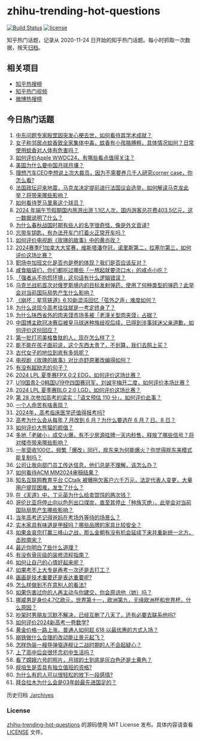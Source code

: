 # zhihu-trending-hot-questions

[![Build Status](https://github.com/justjavac/zhihu-trending-hot-questions/workflows/ci/badge.svg?branch=master)](https://github.com/justjavac/zhihu-trending-hot-questions/actions)
[![license](https://img.shields.io/github/license/justjavac/zhihu-trending-hot-questions)](https://github.com/justjavac/zhihu-trending-hot-questions/blob/master/LICENSE)

知乎热门话题，记录从 2020-11-24
日开始的知乎热门话题。每小时抓取一次数据，按天[归档](./archives)。

## 相关项目

- [知乎热搜榜](https://github.com/justjavac/zhihu-trending-top-search)
- [知乎热门视频](https://github.com/justjavac/zhihu-trending-hot-video)
- [微博热搜榜](https://github.com/justjavac/weibo-trending-hot-search)

## 今日热门话题

<!-- BEGIN -->
<!-- 最后更新时间 Tue Jun 11 2024 05:19:17 GMT+0800 (China Standard Time) -->

1. [中东问题专家殷罡因突发心梗去世，如何看待其学术成就？](https://www.zhihu.com/question/658563995)
1. [女子称邻居点蚊香致全家集体中毒，蚊香有小孩胳膊粗，具体情况如何？日常使用蚊香对人体有危害吗？](https://www.zhihu.com/question/658563457)
1. [如何评价Apple WWDC24，有哪些看点值得关注？](https://www.zhihu.com/question/658577702)
1. [美国为什么要中国月球月壤？](https://www.zhihu.com/question/436944652)
1. [理想汽车CEO李想说上次大裁员，因为不需要养几千人研究corner case，你怎么看?](https://www.zhihu.com/question/658535849)
1. [法国政坛迎来地震，马克龙决定提前进行法国议会选举，如何解读马克龙此举？将带来哪些影响？](https://www.zhihu.com/question/658537407)
1. [如何看待罗马里奥这个球员？](https://www.zhihu.com/question/24783671)
1. [2024 年端午节假期国内旅游出游 1.1亿人次，国内游客总花费403.5亿元，这一数据说明了什么？](https://www.zhihu.com/question/658569960)
1. [为什么春秋战国时期有些人的名字很奇怪，像是外文音译?](https://www.zhihu.com/question/32157112)
1. [忘带车钥匙，有办法开车门打着火正常开车吗？](https://www.zhihu.com/question/658006364)
1. [如何评价电视剧《玫瑰的故事》中的黄亦玫？](https://www.zhihu.com/question/658429182)
1. [2024赛季F1加拿大大奖赛，维斯塔潘夺冠，诺里斯第二，拉塞尔第三，如何评价这场比赛？](https://www.zhihu.com/question/658504464)
1. [职场中加班文化是否也是卷的体现？我们是否应该反对？](https://www.zhihu.com/question/658515397)
1. [咸食脑袋们，你们都吃过哪些「一想起就要流口水」的咸点小吃？](https://www.zhihu.com/question/657329832)
1. [「强者从不抱怨环境」这句话有什么逻辑错误？](https://www.zhihu.com/question/648607438)
1. [乌克兰战机首次对俄罗斯境内的目标发射弹药，使用了何种类型的弹药？此举会对当前国际局势产生什么影响？](https://www.zhihu.com/question/658554413)
1. [《崩坏：星穹铁道》6.10新混沌回忆「弦外之声」难度如何？](https://www.zhihu.com/question/658561486)
1. [为什么说现今高考往往就是一考定终身了？](https://www.zhihu.com/question/658381443)
1. [为什么陕西省外的肉夹馍市场多被「老潼关型肉夹馍」占据？](https://www.zhihu.com/question/657011697)
1. [中国博主欧冠决赛后被皇马球迷种族歧视后续，已得到涉事球迷父亲道歉，如何评价这份回应？](https://www.zhihu.com/question/658550049)
1. [第一批打司美格鲁肽的人，现在怎么样了？](https://www.zhihu.com/question/655494827)
1. [能不能在孩子面前说，这个东西太贵了，不划算，我们去网上买？](https://www.zhihu.com/question/658295562)
1. [古代女子的地位到底有多低呢？](https://www.zhihu.com/question/657923661)
1. [电视剧《玫瑰的故事》对比亦舒原著改编得如何？](https://www.zhihu.com/question/658424872)
1. [有没有超励志的句子？](https://www.zhihu.com/question/658510076)
1. [2024 LPL 夏季赛FPX 0:2 EDG，如何评价这场比赛？](https://www.zhihu.com/question/658561084)
1. [U19国青2-0韩国U19夺四国赛冠军，刘诚宇梅开二度，如何评价本场比赛？](https://www.zhihu.com/question/658576152)
1. [2024 LPL 夏季赛BLG 2:0 LGD，如何评价这场比赛？](https://www.zhihu.com/question/658570633)
1. [第 28 次参加高考的梁实：「语文预估 110 分」，如何评价此事？](https://www.zhihu.com/question/658323641)
1. [一个人命苦有啥表现？](https://www.zhihu.com/question/41535474)
1. [2024年，高考临床医学还值得报考吗?](https://www.zhihu.com/question/658097190)
1. [高考为什么会从每年 7 月改到 6 月？为什么要选在 6 月 7 日、8 日？](https://www.zhihu.com/question/656722777)
1. [如何评价大熊猫的颜值？](https://www.zhihu.com/question/305724599)
1. [多地「老破小」成交火爆，有不少房源挂牌一天内秒售，释放了哪些信号？将对楼市带来哪些影响？](https://www.zhihu.com/question/658503076)
1. [一年营收100亿，频繁「爆改」同行，胖东来为何能爆火？你觉得胖东来模式能复制吗？](https://www.zhihu.com/question/658537373)
1. [公司让我向部门员工传达信息，他们总是不理解，该怎么办？](https://www.zhihu.com/question/658347722)
1. [如何看待ACM MM2024审稿结果？](https://www.zhihu.com/question/648660395)
1. [知名互联网教育平台 CCtalk 被曝拖欠客户六千万元，法定代表人变更，大量用户提现困难，发生了什么？](https://www.zhihu.com/question/658417882)
1. [在《天道》中，丁元英为什么给卖馄饨的两次钱？](https://www.zhihu.com/question/520811909)
1. [哥伦比亚将停止向以色列出口煤炭，直至其停止「种族灭绝」，此举会对当前国际局势产生哪些影响？](https://www.zhihu.com/question/658471763)
1. [当年高考还记得爸妈在考场外等待的场景么？](https://www.zhihu.com/question/658381322)
1. [实木家具有味道是甲醛吗？哪些品牌的家具比较安全？](https://www.zhihu.com/question/658001766)
1. [如果金哀宗打赢三峰山之战，那么金朝有没有机会延续下来并重新统一北方、击败南宋？](https://www.zhihu.com/question/521718083)
1. [最近你明白了些什么道理？](https://www.zhihu.com/question/601915455)
1. [有没有骨灰级的装修流程指南？](https://www.zhihu.com/question/588892856)
1. [如何让自己的心情好起来呢？](https://www.zhihu.com/question/655943290)
1. [如果考不上大专是再考一次还是去打工？](https://www.zhihu.com/question/658147292)
1. [画画是技术重要还是表达重要呢?](https://www.zhihu.com/question/658386582)
1. [怎么样做到不在意别人的看法?](https://www.zhihu.com/question/652644966)
1. [如果伤害过你的人再主动与你建交，你会原谅他（她）吗？](https://www.zhihu.com/question/564386827)
1. [挪威男足身价4.7亿欧元，世界第十一，欧洲第九，无缘欧洲杯和世界杯，什么原因？](https://www.zhihu.com/question/656739257)
1. [吵架时男朋友沉默不解决，已经互删了八天了，还有必要去联系他吗?](https://www.zhihu.com/question/658253901)
1. [如何评价2024新高考一卷数学?](https://www.zhihu.com/question/658327250)
1. [黄金价格一路上涨，普通人如何趁 618 以最优惠的方式入场？](https://www.zhihu.com/question/657992699)
1. [崩铁做什么合理的改动能让景元起飞？](https://www.zhihu.com/question/654119451)
1. [怎样伪装一艘导弹驱逐舰让二战时期的人不会起疑心？](https://www.zhihu.com/question/630919279)
1. [上了高中后会很怀念初中生活吗？](https://www.zhihu.com/question/640808871)
1. [看了嫦娥六号的照片，月球的土到底是灰白色还是土黄色？](https://www.zhihu.com/question/658295276)
1. [规培生是否具有独立值班的资格?](https://www.zhihu.com/question/329155583)
1. [为什么有的人可以很轻松的放下一段感情?](https://www.zhihu.com/question/658438628)
1. [拜合拉木为什么会是03年龄最先进国足的？](https://www.zhihu.com/question/658417568)

<!-- END -->

历史归档 [./archives](./archives)

### License

[zhihu-trending-hot-questions](https://github.com/justjavac/zhihu-trending-hot-questions)
的源码使用 MIT License 发布。具体内容请查看 [LICENSE](./LICENSE) 文件。
